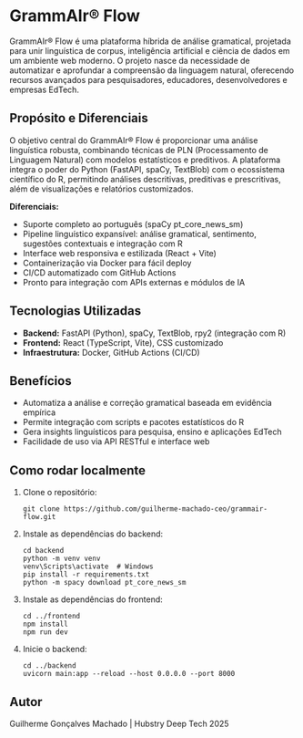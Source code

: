 
# GrammAIr® Flow

GrammAIr® Flow é uma plataforma híbrida de análise gramatical, projetada para unir linguística de corpus, inteligência artificial e ciência de dados em um ambiente web moderno. O projeto nasce da necessidade de automatizar e aprofundar a compreensão da linguagem natural, oferecendo recursos avançados para pesquisadores, educadores, desenvolvedores e empresas EdTech.

## Propósito e Diferenciais

O objetivo central do GrammAIr® Flow é proporcionar uma análise linguística robusta, combinando técnicas de PLN (Processamento de Linguagem Natural) com modelos estatísticos e preditivos. A plataforma integra o poder do Python (FastAPI, spaCy, TextBlob) com o ecossistema científico do R, permitindo análises descritivas, preditivas e prescritivas, além de visualizações e relatórios customizados.

**Diferenciais:**
- Suporte completo ao português (spaCy pt_core_news_sm)
- Pipeline linguístico expansível: análise gramatical, sentimento, sugestões contextuais e integração com R
- Interface web responsiva e estilizada (React + Vite)
- Containerização via Docker para fácil deploy
- CI/CD automatizado com GitHub Actions
- Pronto para integração com APIs externas e módulos de IA

## Tecnologias Utilizadas

- **Backend:** FastAPI (Python), spaCy, TextBlob, rpy2 (integração com R)
- **Frontend:** React (TypeScript, Vite), CSS customizado
- **Infraestrutura:** Docker, GitHub Actions (CI/CD)

## Benefícios

- Automatiza a análise e correção gramatical baseada em evidência empírica
- Permite integração com scripts e pacotes estatísticos do R
- Gera insights linguísticos para pesquisa, ensino e aplicações EdTech
- Facilidade de uso via API RESTful e interface web

## Como rodar localmente

1. Clone o repositório:
	```
	git clone https://github.com/guilherme-machado-ceo/grammair-flow.git
	```
2. Instale as dependências do backend:
	```
	cd backend
	python -m venv venv
	venv\Scripts\activate  # Windows
	pip install -r requirements.txt
	python -m spacy download pt_core_news_sm
	```
3. Instale as dependências do frontend:
	```
	cd ../frontend
	npm install
	npm run dev
	```
4. Inicie o backend:
	```
	cd ../backend
	uvicorn main:app --reload --host 0.0.0.0 --port 8000
	```

## Autor
Guilherme Gonçalves Machado | Hubstry Deep Tech 2025

